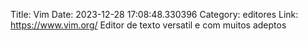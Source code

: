 Title: Vim
Date: 2023-12-28 17:08:48.330396
Category: editores
Link: https://www.vim.org/
Editor de texto versatil e com muitos adeptos
